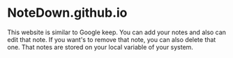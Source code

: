 # NoteDown.github.io
This website is similar to Google keep.
You can add your notes and also can edit that note.
If you want's to remove that note, you can also delete that one.
That notes are stored on your local variable of your system.
